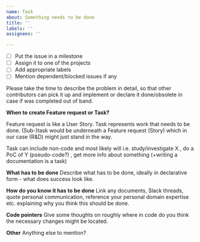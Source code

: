 ```yaml
---
name: Task
about: Something needs to be done
title: ''
labels: ''
assignees: ''

---
```


- [ ] Put the issue in a milestone
- [ ] Assign it to one of the projects
- [ ] Add appropriate labels
- [ ] Mention dependent/blocked issues if any

Please take the time to describe the problem in detail, so that other contributors can pick it up and implement or declare it done/obsolete in case if was completed out of band.

**When to create Feature request or Task?**

Feature request is like a User Story. Task represents work that needs to be done. (Sub-)task would be underneath a Feature request (Story) which in our case (R&D) might just stand in the way.

Task can include non-code and most likely will i.e. study/investigate X , do a PoC of Y (pseudo-code?) , get more info about something (+writing a documentation is a task)

**What has to be done**
Describe what has to be done, ideally in declarative form - what does success look like.

**How do you know it has to be done**
Link any documents, Slack threads, quote personal communication, reference your personal domain expertise etc. explaining why you think this should be done.

**Code pointers**
Give some thoughts on roughly where in code do you think the necessary changes might be located.

**Other**
Anything else to mention?
